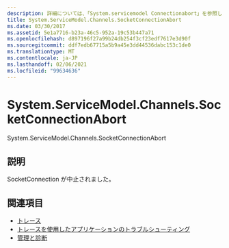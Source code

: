 ```yaml
---
description: 詳細については、「System.servicemodel Connectionabort」を参照してください。
title: System.ServiceModel.Channels.SocketConnectionAbort
ms.date: 03/30/2017
ms.assetid: 5e1a7716-b23a-46c5-952a-19c53b447a71
ms.openlocfilehash: d897196f27a99b24db254f3cf23edf7617e3d90f
ms.sourcegitcommit: ddf7edb67715a5b9a45e3dd44536dabc153c1de0
ms.translationtype: MT
ms.contentlocale: ja-JP
ms.lasthandoff: 02/06/2021
ms.locfileid: "99634636"
---
```

# <a name="systemservicemodelchannelssocketconnectionabort"></a>System.ServiceModel.Channels.SocketConnectionAbort

System.ServiceModel.Channels.SocketConnectionAbort  
  
## <a name="description"></a>説明  

 SocketConnection が中止されました。  
  
## <a name="see-also"></a>関連項目

- [トレース](index.md)
- [トレースを使用したアプリケーションのトラブルシューティング](using-tracing-to-troubleshoot-your-application.md)
- [管理と診断](../index.md)
